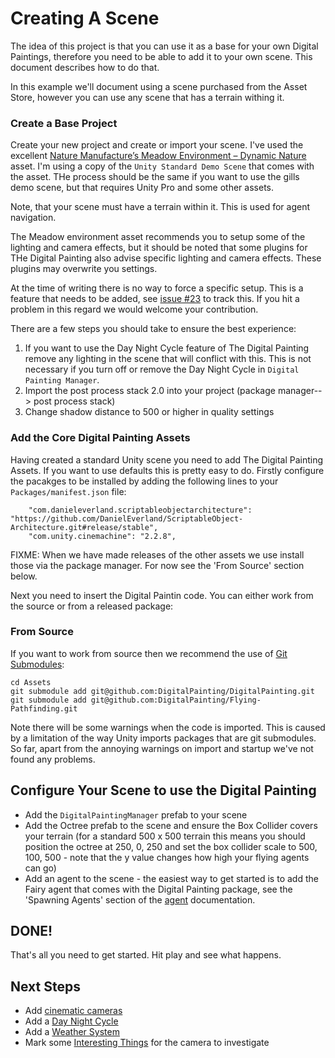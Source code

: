﻿# Creating A Scene

The idea of this project is that you can use it as a base for your own Digital Paintings,
therefore you need to be able to add it to your own scene. This document describes how to
do that.

In this example we'll document using a scene purchased from the Asset Store, however you 
can use any scene that has a terrain withing it.

### Create a Base Project

Create your new project and create or import your scene. I've used the excellent [Nature 
Manufacture’s Meadow Environment – Dynamic Nature](https://assetstore.unity.com/packages/3d/vegetation/meadow-environment-dynamic-nature-132195)
asset. I'm using a copy of the `Unity Standard Demo Scene` that comes with the asset.
THe process should be the same if you want to use the gills demo scene, but that requires
Unity Pro and some other assets. 

Note, that your scene must have a terrain within it. This is used for agent navigation.

The Meadow environment 
asset recommends you to setup some of the lighting and camera effects, but it should be
noted that some plugins for THe Digital Painting also advise specific lighting and camera 
effects. These plugins may overwrite you settings.

At the time of writing there is no way to force a specific setup. This is a feature that
needs to be added, see [issue #23](https://github.com/DigitalPainting/DigitalPainting/issues/23) 
to track this. If you hit a problem in this regard we would welcome your contribution.

There are a few steps you should take to ensure the best experience:

  1. If you want to use the Day Night Cycle feature of The Digital Painting remove any lighting in the scene that will conflict with this. This is not necessary if you turn off or remove the Day Night Cycle in `Digital Painting Manager`.
  2. Import the post process stack 2.0 into your project (package manager--> post process stack)
  3. Change shadow distance to 500 or higher in quality settings

### Add the Core Digital Painting Assets

Having created a standard Unity scene you need to add The Digital Painting Assets. If you want to use
defaults this is pretty easy to do. Firstly configure the pacakges to be installed by adding the following lines to your `Packages/manifest.json` file:

```
    "com.danieleverland.scriptableobjectarchitecture": "https://github.com/DanielEverland/ScriptableObject-Architecture.git#release/stable",
    "com.unity.cinemachine": "2.2.8",
```

FIXME: When we have made releases of the other assets we use install those via the package manager. For now see the 'From Source' section below.

Next you need to insert the Digital Paintin code. You can either work from the source or from a released package:

### From Source

If you want to work from source then we recommend the use of [Git Submodules](https://git-scm.com/book/en/v2/Git-Tools-Submodules):

```
cd Assets
git submodule add git@github.com:DigitalPainting/DigitalPainting.git
git submodule add git@github.com:DigitalPainting/Flying-Pathfinding.git
```

Note there will be some warnings when the code is imported. This is caused by a limitation of the way Unity imports packages that are git submodules. So far, apart from the annoying warnings on import and startup we've not found any problems.

## Configure Your Scene to use the Digital Painting

  * Add the `DigitalPaintingManager` prefab to your scene
  * Add the Octree prefab to the scene and ensure the Box Collider covers your terrain (for a standard 500 x 500 terrain this means you should position the octree at 250, 0, 250 and set the box collider scale to 500, 100, 500 - note that the y value changes how high your flying agents can go)
  * Add an agent to the scene - the easiest way to get started is to add the Fairy agent that comes with the Digital Painting package, see the 'Spawning Agents' section of the [agent](agents.md) documentation.

## DONE!

That's all you need to get started. Hit play and see what happens.

## Next Steps

  * Add [cinematic cameras](./Cameras.md)
  * Add a [Day Night Cycle](./DayNightCycle.md)
  * Add a [Weather System](./Weather.md)
  * Mark some [Interesting Things](./InterestingThings.md) for the camera to investigate
  





